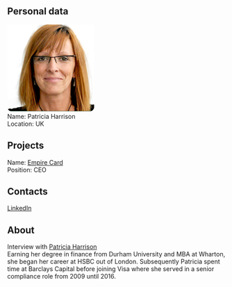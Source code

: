 ## Personal data
![ photo](photo/patricia_harrison.png)  
Name: Patricia Harrison  
Location: UK
## Projects 
Name: [Empire Card](../projects/empire_card.md)  
Position: CEO 
## Contacts
[LinkedIn](https://www.linkedin.com/in/patricia-harrison-b3b512145/?ppe=1)  
## About
Interview with [Patricia Harrison](https://www.ibm.com/developerworks/community/blogs/615af738-1ca5-40c6-b52a-bdb184875e29/entry/Where_the_worlds_of_cryptocurrency_and_traditional_banking_meet_in_perfect_harmony?lang=en)  
Earning her degree in finance from Durham University and MBA at Wharton, she began her career at HSBC out of London. Subsequently Patricia spent time at Barclays Capital before joining Visa where she served in a senior compliance role from 2009 until 2016.
